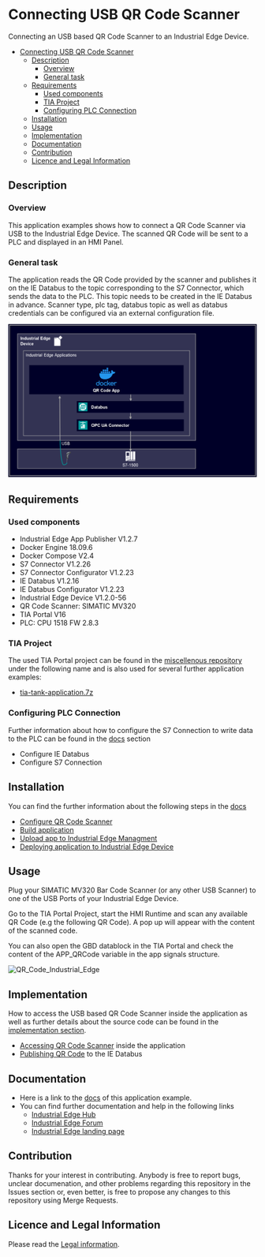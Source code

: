 # Connecting USB QR Code Scanner

Connecting an USB based QR Code Scanner to an Industrial Edge Device.

- [Connecting USB QR Code Scanner](#connecting-usb-qr-code-scanner)
  - [Description](#description)
    - [Overview](#overview)
    - [General task](#general-task)
  - [Requirements](#requirements)
    - [Used components](#used-components)
    - [TIA Project](#tia-project)
    - [Configuring PLC Connection](#configuring-plc-connection)
  - [Installation](#installation)
  - [Usage](#usage)
  - [Implementation](#implementation)
  - [Documentation](#documentation)
  - [Contribution](#contribution)
  - [Licence and Legal Information](#licence-and-legal-information)

## Description

### Overview

This application examples shows how to connect a QR Code Scanner via USB to the Industrial Edge Device. The scanned QR Code will be sent to a PLC and displayed in an HMI Panel.

### General task

The application reads the QR Code provided by the scanner and publishes it on the IE Databus to the topic corresponding to the S7 Connector, which sends the data to the PLC. This  topic needs to be created in the IE Databus in advance.
Scanner type, plc tag, databus topic as well as databus credentials can be configured via an external configuration file.

![deploy VFC](docs/graphics/qrcode_task.png)

## Requirements

### Used components

- Industrial Edge App Publisher V1.2.7
- Docker Engine 18.09.6
- Docker Compose V2.4
- S7 Connector V1.2.26
- S7 Connector Configurator V1.2.23
- IE Databus V1.2.16
- IE Databus Configurator V1.2.23
- Industrial Edge Device V1.2.0-56
- QR Code Scanner: SIMATIC MV320
- TIA Portal V16
- PLC: CPU 1518 FW 2.8.3

### TIA Project

The used TIA Portal project can be found in the [miscellenous repository](https://github.com/industrial-edge/miscellaneous/tree/main/tank%20application) under the following name and is also used for several further application examples:

- [tia-tank-application.7z](https://github.com/industrial-edge/miscellaneous/blob/main/tank%20application/tia-tank-application.7z)
  
### Configuring PLC Connection

Further information about how to configure the S7 Connection to write data to the PLC can be found in the [docs](docs/PLC_connection.md) section

- Configure IE Databus
- Configure S7 Connection

## Installation

You can find the further information about the following steps in the [docs](./docs)

- [Configure QR Code Scanner](docs/Installation.md#configure-qr-code-scanner)
- [Build application](docs/Installation.md#build-application)
- [Upload app to Industrial Edge Managment](docs/Installation.md#upload-scanner-app-to-the-industrial-edge-managment)
- [Deploying application to Industrial Edge Device](docs/Installation.md#deploying-of-qr-code-scanner-demo)

## Usage

Plug your SIMATIC MV320 Bar Code Scanner (or any other USB Scanner) to one of the USB Ports of your Industrial Edge Device.

Go to the TIA Portal Project, start the HMI Runtime and scan any available QR Code (e.g the following QR Code). A pop up will appear with the content of the scanned code.

You can also open the GBD datablock in the TIA Portal and check the content of the APP_QRCode variable in the app signals structure.

![QR_Code_Industrial_Edge](docs/graphics/qr_code_industrial_edge.png)

## Implementation

How to access the USB based QR Code Scanner inside the application as well as further details about the source code can be found in the [implementation section](docs/Implementation.md).

- [Accessing QR Code Scanner](docs/Implementation.md#accessing-qr-code-scanner) inside the application
- [Publishing QR Code](docs/Implementation.md#accessing-qr-code-scanner) to the IE Databus

## Documentation

- Here is a link to the [docs](docs/) of this application example.
- You can find further documentation and help in the following links
  - [Industrial Edge Hub](https://iehub.eu1.edge.siemens.cloud/#/documentation)
  - [Industrial Edge Forum](https://www.siemens.com/industrial-edge-forum)
  - [Industrial Edge landing page](http://siemens.com/industrial-edge)
  
## Contribution

Thanks for your interest in contributing. Anybody is free to report bugs, unclear documenation, and other problems regarding this repository in the Issues section or, even better, is free to propose any changes to this repository using Merge Requests.

## Licence and Legal Information

Please read the [Legal information](LICENSE.md).
